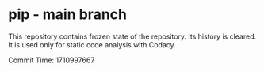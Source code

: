 # pip - main branch

This repository contains frozen state of the repository.
Its history is cleared. It is used only for static code
analysis with Codacy.

Commit Time: 1710997667